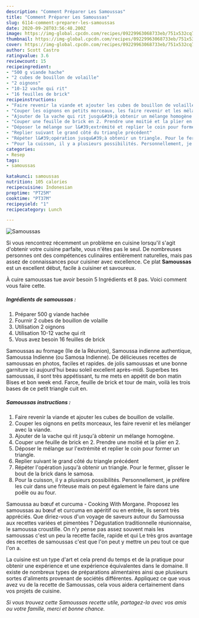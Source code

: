```yaml
---
description: "Comment Préparer Les Samoussas"
title: "Comment Préparer Les Samoussas"
slug: 6114-comment-preparer-les-samoussas
date: 2020-09-28T03:56:48.200Z
image: https://img-global.cpcdn.com/recipes/09229963068733eb/751x532cq70/samoussas-photo-principale-de-la-recette.jpg
thumbnail: https://img-global.cpcdn.com/recipes/09229963068733eb/751x532cq70/samoussas-photo-principale-de-la-recette.jpg
cover: https://img-global.cpcdn.com/recipes/09229963068733eb/751x532cq70/samoussas-photo-principale-de-la-recette.jpg
author: Scott Castro
ratingvalue: 3.6
reviewcount: 15
recipeingredient:
- "500 g viande hache"
- "2 cubes de bouillon de volaille"
- "2 oignons"
- "10-12 vache qui rit"
- "16 feuilles de brick"
recipeinstructions:
- "Faire revenir la viande et ajouter les cubes de bouillon de volaille."
- "Couper les oignons en petits morceaux, les faire revenir et les mélanger avec la viande."
- "Ajouter de la vache qui rit jusqu&#39;à obtenir un mélange homogène."
- "Couper une feuille de brick en 2. Prendre une moitié et la plier en 2."
- "Déposer le mélange sur l&#39;extrémité et replier le coin pour former un triangle."
- "Replier suivant le grand côté du triangle précédent"
- "Répéter l&#39;opération jusqu&#39;à obtenir un triangle. Pour le fermer, glisser le bout de la brick dans le samosa."
- "Pour la cuisson, il y a plusieurs possibilités. Personnellement, je préfère les cuir dans une friteuse mais on peut également le faire dans une poêle ou au four."
categories:
- Resep
tags:
- samoussas

katakunci: samoussas 
nutrition: 105 calories
recipecuisine: Indonesian
preptime: "PT25M"
cooktime: "PT37M"
recipeyield: "1"
recipecategory: Lunch

---
```



![Samoussas](https://img-global.cpcdn.com/recipes/09229963068733eb/751x532cq70/samoussas-photo-principale-de-la-recette.jpg)

Si vous rencontrez récemment un problème en cuisine lorsqu'il s'agit d'obtenir votre cuisine parfaite, vous n'êtes pas le seul. De nombreuses personnes ont des compétences culinaires entièrement naturelles, mais pas assez de connaissances pour cuisiner avec excellence. Ce plat <strong> Samoussas </strong> est un excellent début, facile à cuisiner et savoureux.

<!--inarticleads1-->

À cuire samoussas tue avoir besoin 5 Ingrédients et 8 pas. Voici comment vous faire cette.

##### Ingrédients de samoussas :

1. Préparer 500 g viande hachée
1. Fournir 2 cubes de bouillon de volaille
1. Utilisation 2 oignons
1. Utilisation 10-12 vache qui rit
1. Vous avez besoin 16 feuilles de brick


Samoussas au fromage (Ile de la Réunion), Samoussa indienne authentique, Samoussa Indienne (ou Samosa Indienne). De délicieuses recettes de samoussas en photos, faciles et rapides. de jolis samoussas et une bonne garniture ici aujourd&#39;hui beau soleil excellent après-midi. Superbes tes samoussas, il sont très appétissant, tu me mets en appétit de bon matin Bises et bon week end. Farce, feuille de brick et tour de main, voilà les trois bases de ce petit triangle cuit en. 

<!--inarticleads2-->

##### Samoussas instructions :

1. Faire revenir la viande et ajouter les cubes de bouillon de volaille.
1. Couper les oignons en petits morceaux, les faire revenir et les mélanger avec la viande.
1. Ajouter de la vache qui rit jusqu&#39;à obtenir un mélange homogène.
1. Couper une feuille de brick en 2. Prendre une moitié et la plier en 2.
1. Déposer le mélange sur l&#39;extrémité et replier le coin pour former un triangle.
1. Replier suivant le grand côté du triangle précédent
1. Répéter l&#39;opération jusqu&#39;à obtenir un triangle. Pour le fermer, glisser le bout de la brick dans le samosa.
1. Pour la cuisson, il y a plusieurs possibilités. Personnellement, je préfère les cuir dans une friteuse mais on peut également le faire dans une poêle ou au four.


Samoussa au bœuf et curcuma - Cooking With Morgane. Proposez les samoussas au bœuf et curcuma en apéritif ou en entrée, ils seront très appréciés. Que diriez-vous d&#39;un voyage de saveurs autour du Samoussa aux recettes variées et pimentées ? Dégustation traditionnelle réunionnaise, le samoussa croustille. On n&#39;y pense pas assez souvent mais les samoussas c&#39;est un peu la recette facile, rapide et qui Le très gros avantage des recettes de samoussas c&#39;est que l&#39;on peut y mettre un peu tout ce que l&#39;on a. 

<!--inarticleads1-->

<p>
La cuisine est un type d'art et cela prend du temps et de la pratique pour obtenir une expérience et une expérience équivalentes dans le domaine. Il existe de nombreux types de préparations alimentaires ainsi que plusieurs sortes d'aliments provenant de sociétés différentes. Appliquez ce que vous avez vu de la recette de Samoussas, cela vous aidera certainement dans vos projets de cuisine.
</p>

<p>
<i>Si vous trouvez cette Samoussas recette utile, partagez-la avec vos amis ou votre famille, merci et bonne chance.</i>
</p>
